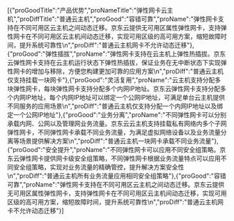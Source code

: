 [{"proGoodTitle":"产品优势","proNameTitle":"弹性网卡云主机","proDiffTitle":"普通云主机","proGood":"容错可靠","proName":"弹性网卡支持在不同可用区云主机之间动态迁移。京东云提供无可用区属性弹性网卡，支持弹性网卡在不同可用区云主机间动态迁移，实现可用区级的高可用方案，缩短故障时间，提升系统可靠性\n","proDiff":"普通云主机网卡不允许动态迁移"},{"proGood":"弹性插拔","proName":"弹性网卡支持在云主机上弹性热插拔。京东云弹性网卡支持在云主机运行状态下弹性热插拔，保证业务在无中断状态下实现弹性网卡的增加与移除，方便您构建更加可靠的应用方案\n","proDiff":"普通云主机仅支持挂载一块网卡"},{"proGood":"灵活复用","proName":"云主机支持分配多块弹性网卡，每块弹性网卡支持分配多个内网IP地址。京东云弹性网卡支持分配多个内网IP地址，每个内网IP地址可以绑定一个公网IP地址，可满足单台云主机提供不同服务的应用场景\n","proDiff":"普通云主机仅支持分配一个内网IP地址以及绑定一个公网IP地址"},{"proGood":"业务分离","proName":"不同弹性网卡可以分别承载内网、公网以及管理网业务流量。京东云云主机支持挂载私有网络内多个子网弹性网卡，不同弹性网卡承载不同业务流量，为满足虚拟网络设备以及业务流量分离等场景提供解决方案\n","proDiff":"普通云主机一块网卡承载不同业务流量"},{"proGood":"安全提升","proName":"不同弹性网卡可以应用不同安全组策略。京东云弹性网卡提供网卡级安全组策略，不同弹性网卡根据业务流量特点可以应用不同安全组策略，实现对业务流量的精确管控，提升解决方案安全性\n","proDiff":"普通云主机所有业务流量应用相同安全组策略"},{"proGood":"容错可靠","proName":"弹性网卡支持在不同可用区云主机之间动态迁移。京东云提供无可用区属性弹性网卡，支持弹性网卡在不同可用区云主机间动态迁移，实现可用区级的高可用方案，缩短故障时间，提升系统可靠性\n","proDiff":"普通云主机网卡不允许动态迁移"}]